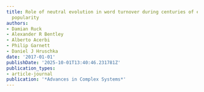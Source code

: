 ```yaml
---
title: Role of neutral evolution in word turnover during centuries of english word
  popularity
authors:
- Damian Ruck
- Alexander R Bentley
- Alberto Acerbi
- Philip Garnett
- Daniel J Hruschka
date: '2017-01-01'
publishDate: '2025-10-01T13:40:46.231781Z'
publication_types:
- article-journal
publication: '*Advances in Complex Systems*'
---
```

